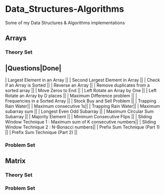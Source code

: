 # Data_Structures-Algorithms
Some of my Data Structures &amp; Algorithms implementations 

## Arrays
### Theory Set
|Questions|Done|
----------------
|  Largest Element in an Array ||
|  Second Largest Element in Array ||
|  Check if an Array is Sorted ||
|  Reverse an Array ||
|  Remove duplicates from a sorted array ||
|  Move Zeros to End ||
|  Left Rotate an Array by One ||
|  Left Rotate an Array by D places ||
|  Maximum Difference problem  ||
|  Frequencies in a Sorted Array  ||
|  Stock Buy and Sell Problem ||
|  Trapping Rain Water||
|  Maximum consecutive 1s||
|  Trapping Rain Water||
|  Maximum subarray sum ||
|  Longest Even Odd Subarray ||
|  Maximum Circular Sum Subarray ||
|  Majority Element ||
|  Minimum Consecutive Flips ||
|  Sliding Window Technique 1 : Maximum sum of K consecutive numbers||
|  Sliding Window Technique 2 : N-Bonacci numbers||
|  Prefix Sum Technique (Part 1) ||
|  Prefix Sum Technique (Part 2) ||
### Problem Set

## Matrix
### Theory Set
### Problem Set
